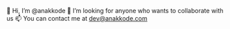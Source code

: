 👋 Hi, I’m @anakkode
💞️ I’m looking for anyone who wants to collaborate with us
📫 You can contact me at dev@anakkode.com
